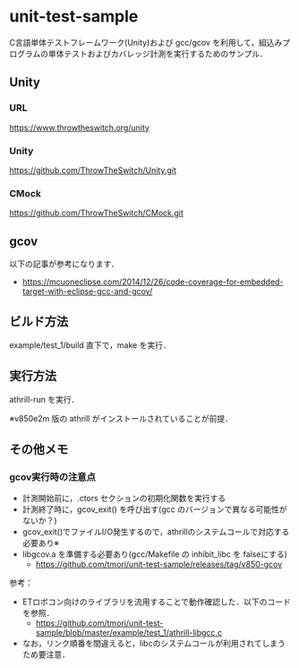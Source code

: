 # unit-test-sample

C言語単体テストフレームワーク(Unity)および gcc/gcov を利用して，組込みプログラムの単体テストおよびカバレッジ計測を実行するためのサンプル．

## Unity
### URL
https://www.throwtheswitch.org/unity

### Unity
https://github.com/ThrowTheSwitch/Unity.git

### CMock
https://github.com/ThrowTheSwitch/CMock.git

## gcov
以下の記事が参考になります．
* https://mcuoneclipse.com/2014/12/26/code-coverage-for-embedded-target-with-eclipse-gcc-and-gcov/

## ビルド方法
example/test_1/build 直下で，make を実行．

## 実行方法
athrill-run を実行．

※v850e2m 版の athrill がインストールされていることが前提．

## その他メモ

### gcov実行時の注意点
* 計測開始前に，.ctors セクションの初期化関数を実行する
* 計測終了時に，gcov_exit() を呼び出す(gcc のバージョンで異なる可能性がないか？)
* gcov_exit()でファイルI/O発生するので，athrillのシステムコールで対応する必要あり※
* libgcov.a を準備する必要あり(gcc/Makefile の inhibit_libc を falseにする)
  * https://github.com/tmori/unit-test-sample/releases/tag/v850-gcov

参考：
* ETロボコン向けのライブラリを流用することで動作確認した．以下のコードを参照．
  * https://github.com/tmori/unit-test-sample/blob/master/example/test_1/athrill-libgcc.c
* なお，リンク順番を間違えると，libcのシステムコールが利用されてしまうため要注意．
